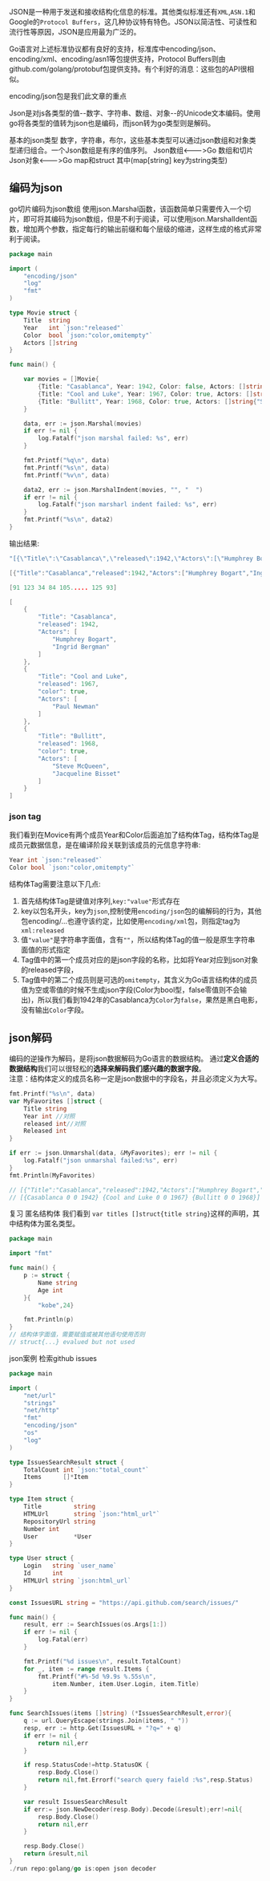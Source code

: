 JSON是一种用于发送和接收结构化信息的标准。其他类似标准还有`XML`,`ASN.1`和Google的`Protocol Buffers`，这几种协议特有特色。JSON以简洁性、可读性和流行性等原因，JSON是应用最为广泛的。  

Go语言对上述标准协议都有良好的支持，标准库中encoding/json、encoding/xml、encoding/asn1等包提供支持，Protocol Buffers则由github.com/golang/protobuf包提供支持。有个利好的消息：这些包的API很相似。

encoding/json包是我们此文章的重点

Json是对js各类型的值--数字、字符串、数组、对象--的Unicode文本编码。使用go将各类型的值转为json也是编码，而json转为go类型则是解码。  

基本的json类型 数字，字符串，布尔，这些基本类型可以通过json数组和对象类型递归组合。一个Json数组是有序的值序列。
Json数组<--->Go 数组和切片
Json对象<--->Go map和struct 其中(map[string] key为string类型)

## 编码为json
go切片编码为json数组
使用json.Marshal函数，该函数简单只需要传入一个切片，即可将其编码为json数组，但是不利于阅读，可以使用json.MarshalIdent函数，增加两个参数，指定每行的输出前缀和每个层级的缩进，这样生成的格式非常利于阅读。  

```go
package main

import (
	"encoding/json"
	"log"
	"fmt"
)

type Movie struct {
	Title  string
	Year   int `json:"released"`
	Color  bool `json:"color,omitempty"`
	Actors []string
}

func main() {

	var movies = []Movie{
		{Title: "Casablanca", Year: 1942, Color: false, Actors: []string{"Humphrey Bogart", "Ingrid Bergman"}},
		{Title: "Cool and Luke", Year: 1967, Color: true, Actors: []string{"Paul Newman"}},
		{Title: "Bullitt", Year: 1968, Color: true, Actors: []string{"Steve McQueen", "Jacqueline Bisset"}},
	}

	data, err := json.Marshal(movies)
	if err != nil {
		log.Fatalf("json marshal failed: %s", err)
	}

	fmt.Printf("%q\n", data)
	fmt.Printf("%s\n", data)
	fmt.Printf("%v\n", data)

	data2, err := json.MarshalIndent(movies, "", "	")
	if err != nil {
		log.Fatalf("json marsharl indent failed: %s", err)
	}
	fmt.Printf("%s\n", data2)
}
```

输出结果:  
```go
"[{\"Title\":\"Casablanca\",\"released\":1942,\"Actors\":[\"Humphrey Bogart\",\"Ingrid Bergman\"]},{\"Title\":\"Cool and Luke\",\"released\":1967,\"color\":true,\"Actors\":[\"Paul Newman\"]},{\"Title\":\"Bullitt\",\"released\":1968,\"color\":true,\"Actors\":[\"Steve McQueen\",\"Jacqueline Bisset\"]}]"

[{"Title":"Casablanca","released":1942,"Actors":["Humphrey Bogart","Ingrid Bergman"]},{"Title":"Cool and Luke","released":1967,"color":true,"Actors":["Paul Newman"]},{"Title":"Bullitt","released":1968,"color":true,"Actors":["Steve McQueen","Jacqueline Bisset"]}]

[91 123 34 84 105..... 125 93]

[
	{
		"Title": "Casablanca",
		"released": 1942,
		"Actors": [
			"Humphrey Bogart",
			"Ingrid Bergman"
		]
	},
	{
		"Title": "Cool and Luke",
		"released": 1967,
		"color": true,
		"Actors": [
			"Paul Newman"
		]
	},
	{
		"Title": "Bullitt",
		"released": 1968,
		"color": true,
		"Actors": [
			"Steve McQueen",
			"Jacqueline Bisset"
		]
	}
]
```
### json tag
我们看到在Movice有两个成员Year和Color后面追加了结构体Tag，结构体Tag是成员元数据信息，是在编译阶段关联到该成员的元信息字符串:  
```go
Year int `json:"released"`
Color bool `json:"color,omitempty"`
```
结构体Tag需要注意以下几点:  
1. 首先结构体Tag是键值对序列,`key:"value"`形式存在
2. key以包名开头，key为`json`,控制使用`encoding/json`包的编解码的行为，其他包encoding/...也遵守该约定，比如使用`encoding/xml`包，则指定tag为`xml:released`
3. 值`"value"`是字符串字面值，含有`""`，所以结构体Tag的值一般是原生字符串面值的形式指定
4. Tag值中的第一个成员对应的是json字段的名称，比如将Year对应到json对象的released字段，
5. Tag值中的第二个成员则是可选的`omitempty`，其含义为Go语言结构体的成员值为空或零值的时候不生成json字段(Color为bool型，false零值则不会输出)，所以我们看到1942年的Casablanca为`Color`为`false`，果然是黑白电影，没有输出`Color`字段。  

## json解码
编码的逆操作为解码，是将json数据解码为Go语言的数据结构。
通过**定义合适的数据结构**我们可以很轻松的**选择来解码我们感兴趣的数据字段**。  
注意：结构体定义的成员名称一定是json数据中的字段名，并且必须定义为大写。
```go
fmt.Printf("%s\n", data)
var MyFavorites []struct {
    Title string
    Year int //对照
    released int//对照
    Released int
}

if err := json.Unmarshal(data, &MyFavorites); err != nil {
    log.Fatalf("json unmarshal failed:%s", err)
}
fmt.Println(MyFavorites)

// [{"Title":"Casablanca","released":1942,"Actors":["Humphrey Bogart","Ingrid Bergman"]},{"Title":"Cool and Luke","released":1967,"color":true,"Actors":["Paul Newman"]},{"Title":"Bullitt","released":1968,"color":true,"Actors":["Steve McQueen","Jacqueline Bisset"]}]
// [{Casablanca 0 0 1942} {Cool and Luke 0 0 1967} {Bullitt 0 0 1968}]

```


复习 匿名结构体
我们看到 `var titles []struct{title string}`这样的声明，其中结构体为匿名类型。  

```go
package main

import "fmt"

func main() {
	p := struct {
		Name string
		Age int
	}{
		"kobe",24}

	fmt.Println(p)
}
// 结构体字面值，需要赋值或被其他语句使用否则
// struct{...} evalued but not used
```

json案例 检索github issues
```go
package main

import (
	"net/url"
	"strings"
	"net/http"
	"fmt"
	"encoding/json"
	"os"
	"log"
)

type IssuesSearchResult struct {
	TotalCount int `json:"total_count"`
	Items      []*Item
}

type Item struct {
	Title         string
	HTMLUrl       string `json:"html_url"`
	RepositoryUrl string
	Number int
	User          *User
}

type User struct {
	Login   string `user_name`
	Id      int
	HTMLUrl string `json:html_url`
}

const IssuesURL string = "https://api.github.com/search/issues/"

func main() {
	result, err := SearchIssues(os.Args[1:])
	if err != nil {
		log.Fatal(err)
	}

	fmt.Printf("%d issues\n", result.TotalCount)
	for _, item := range result.Items {
		fmt.Printf("#%-5d %9.9s %.55s\n",
			item.Number, item.User.Login, item.Title)
	}
}

func SearchIssues(items []string) (*IssuesSearchResult,error){
	q := url.QueryEscape(strings.Join(items, " "))
	resp, err := http.Get(IssuesURL + "?q=" + q)
	if err != nil {
		return nil,err
	}

	if resp.StatusCode!=http.StatusOK {
		resp.Body.Close()
		return nil,fmt.Errorf("search query faield :%s",resp.Status)
	}

	var result IssuesSearchResult
	if err:= json.NewDecoder(resp.Body).Decode(&result);err!=nil{
		resp.Body.Close()
		return nil,err
	}

	resp.Body.Close()
	return &result,nil
}
./run repo:golang/go is:open json decoder
```




























